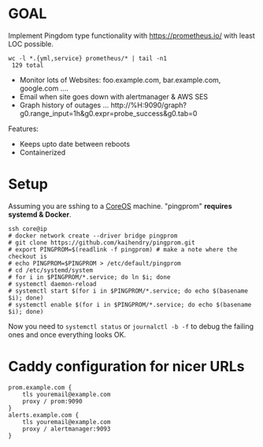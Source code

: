 # GOAL

Implement Pingdom type functionality with https://prometheus.io/ with least LOC possible.

	wc -l *.{yml,service} prometheus/* | tail -n1
	 129 total

* Monitor lots of Websites: foo.example.com, bar.example.com, google.com ....
* Email when site goes down with alertmanager & AWS SES
* Graph history of outages ... http://%H:9090/graph?g0.range_input=1h&g0.expr=probe_success&g0.tab=0

Features:

* Keeps upto date between reboots
* Containerized

# Setup

Assuming you are sshing to a [CoreOS](https://coreos.com/) machine. "pingprom" **requires systemd & Docker**.

	ssh core@ip
	# docker network create --driver bridge pingprom
	# git clone https://github.com/kaihendry/pingprom.git
	# export PINGPROM=$(readlink -f pingprom) # make a note where the checkout is
	# echo PINGPROM=$PINGPROM > /etc/default/pingprom
	# cd /etc/systemd/system
	# for i in $PINGPROM/*.service; do ln $i; done
	# systemctl daemon-reload
	# systemctl start $(for i in $PINGPROM/*.service; do echo $(basename $i); done)
	# systemctl enable $(for i in $PINGPROM/*.service; do echo $(basename $i); done)

Now you need to `systemctl status` or `journalctl -b -f` to debug the failing ones and once everything looks OK.

# Caddy configuration for nicer URLs

	prom.example.com {
		tls youremail@example.com
		proxy / prom:9090
	}
	alerts.example.com {
		tls youremail@example.com
		proxy / alertmanager:9093
	}
